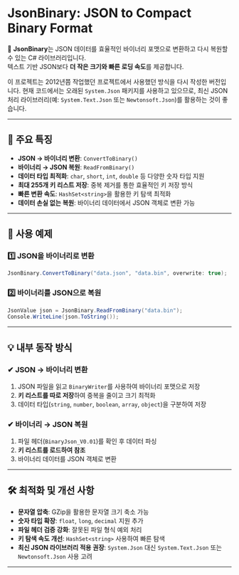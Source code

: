 # JsonBinary: JSON to Compact Binary Format

🚀 **JsonBinary**는 JSON 데이터를 효율적인 바이너리 포맷으로 변환하고 다시 복원할 수 있는 C# 라이브러리입니다.  
텍스트 기반 JSON보다 **더 작은 크기와 빠른 로딩 속도**를 제공합니다.

이 프로젝트는 2012년쯤 작업했던 프로젝트에서 사용했던 방식을 다시 작성한 버전입니다.
현재 코드에서는 오래된 `System.Json` 패키지를 사용하고 있으므로, 최신 JSON 처리 라이브러리(예: `System.Text.Json` 또는 `Newtonsoft.Json`)를 활용하는 것이 좋습니다.

---

## 🔹 주요 특징

- **JSON → 바이너리 변환**: `ConvertToBinary()`
- **바이너리 → JSON 복원**: `ReadFromBinary()`
- **데이터 타입 최적화**: `char`, `short`, `int`, `double` 등 다양한 숫자 타입 지원
- **최대 255개 키 리스트 저장**: 중복 제거를 통한 효율적인 키 저장 방식
- **빠른 변환 속도**: `HashSet<string>`을 활용한 키 탐색 최적화
- **데이터 손실 없는 복원**: 바이너리 데이터에서 JSON 객체로 변환 가능

---

## 📌 사용 예제

### 1️⃣ JSON을 바이너리로 변환

```csharp
JsonBinary.ConvertToBinary("data.json", "data.bin", overwrite: true);
```

### 2️⃣ 바이너리를 JSON으로 복원

```csharp
JsonValue json = JsonBinary.ReadFromBinary("data.bin");
Console.WriteLine(json.ToString());
```

---

## 💡 내부 동작 방식

### ✔ JSON → 바이너리 변환
1. JSON 파일을 읽고 `BinaryWriter`를 사용하여 바이너리 포맷으로 저장  
2. **키 리스트를 따로 저장**하여 중복을 줄이고 크기 최적화  
3. 데이터 타입(`string`, `number`, `boolean`, `array`, `object`)을 구분하여 저장  

### ✔ 바이너리 → JSON 복원
1. 파일 헤더(`BinaryJson_V0.01`)를 확인 후 데이터 파싱  
2. **키 리스트를 로드하여 참조**  
3. 바이너리 데이터를 JSON 객체로 변환  

---

## 🛠 최적화 및 개선 사항

- **문자열 압축**: GZip을 활용한 문자열 크기 축소 가능
- **숫자 타입 확장**: `float`, `long`, `decimal` 지원 추가
- **파일 헤더 검증 강화**: 잘못된 파일 형식 예외 처리
- **키 탐색 속도 개선**: `HashSet<string>` 사용하여 빠른 탐색
- **최신 JSON 라이브러리 적용 권장**: `System.Json` 대신 `System.Text.Json` 또는 `Newtonsoft.Json` 사용 고려

---

